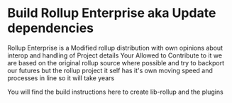 # Build Rollup Enterprise aka Update dependencies
Rollup Enterprise is a Modified rollup distribution with own opinions about interop and handling of Project details
Your Allowed to Contribute to it we are based on the original rollup source where possible and try to backport
our futures but the rollup project it self has it's own moving speed and processes in line so it will take years

You will find the build instructions here to create lib-rollup and the plugins